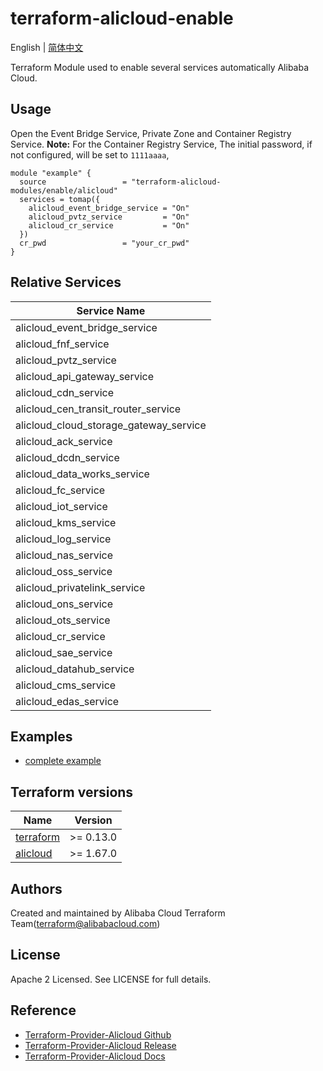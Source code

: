 # terraform-alicloud-enable

English | [简体中文](https://github.com/terraform-alicloud-modules/terraform-alicloud-enable/blob/master/README-CN.md)

Terraform Module used to enable several services automatically Alibaba Cloud.

## Usage
Open the Event Bridge Service, Private Zone and Container Registry Service. **Note:** For the Container Registry Service, The initial password, if not configured, will be set to `1111aaaa`,
```hcl
module "example" {
  source                 = "terraform-alicloud-modules/enable/alicloud"
  services = tomap({
    alicloud_event_bridge_service = "On"
    alicloud_pvtz_service         = "On"
    alicloud_cr_service           = "On"
  })
  cr_pwd                 = "your_cr_pwd"
}
```

## Relative Services
| Service Name          |
|----------------------------------------|
| alicloud_event_bridge_service          |
| alicloud_fnf_service                   |
| alicloud_pvtz_service                  |
| alicloud_api_gateway_service           |
| alicloud_cdn_service                   |
| alicloud_cen_transit_router_service    |
| alicloud_cloud_storage_gateway_service |
| alicloud_ack_service                   |
| alicloud_dcdn_service                  |
| alicloud_data_works_service            |
| alicloud_fc_service                    | 
| alicloud_iot_service                   | 
| alicloud_kms_service                   |  
| alicloud_log_service                   | 
| alicloud_nas_service                   | 
| alicloud_oss_service                   | 
| alicloud_privatelink_service           |
| alicloud_ons_service                   |  
| alicloud_ots_service                   |  
| alicloud_cr_service                    | 
| alicloud_sae_service                   | 
| alicloud_datahub_service               |  
| alicloud_cms_service                   |
| alicloud_edas_service                  |

## Examples

* [complete example](https://github.com/terraform-alicloud-modules/terraform-alicloud-enable/tree/master/examples/complete)

## Terraform versions

| Name | Version |
|------|---------|
| <a name="requirement_terraform"></a> [terraform](#requirement\_terraform) | >= 0.13.0 |
| <a name="requirement_alicloud"></a> [alicloud](#requirement\_alicloud) | >= 1.67.0 |

Authors
-------
Created and maintained by Alibaba Cloud Terraform Team(terraform@alibabacloud.com)

License
----
Apache 2 Licensed. See LICENSE for full details.

Reference
---------
* [Terraform-Provider-Alicloud Github](https://github.com/terraform-providers/terraform-provider-alicloud)
* [Terraform-Provider-Alicloud Release](https://releases.hashicorp.com/terraform-provider-alicloud/)
* [Terraform-Provider-Alicloud Docs](https://www.terraform.io/docs/providers/alicloud/index.html)
